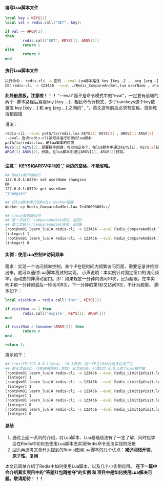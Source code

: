 #### 编写Lua脚本文件

```lua
local key = KEYS[1]
local val = redis.call("GET", key);

if val == ARGV[1]
then
        redis.call('SET', KEYS[1], ARGV[2])
        return 1
else
        return 0
end
```



#### 执行Lua脚本文件

```sh
执行命令： redis-cli -a 密码 --eval Lua脚本路径 key [key …] ,  arg [arg …] 
如：redis-cli -a 123456 --eval ./Redis_CompareAndSet.lua userName , zhangsan lisi 
```



**此处敲黑板，注意啦！！！**
"--eval"而不是命令模式中的"eval"，一定要有前端的两个-
脚本路径后紧跟key [key …]，相比命令行模式，少了numkeys这个key数量值
key [key …] 和 arg [arg …] 之间的“ , ”，英文逗号前后必须有空格，否则死活都报错



语法：

```sh
redis-cli --eval path/to/redis.lua KEYS[1] KEYS[2] , ARGV[1] ARGV[2] ...
--eval，告诉redis-cli读取并运行后面的lua脚本
path/to/redis.lua，是lua脚本的位置
KEYS[1] KEYS[2]，是要操作的键，可以指定多个，在lua脚本中通过KEYS[1], KEYS[2]获取
ARGV[1] ARGV[2]，参数，在lua脚本中通过ARGV[1], ARGV[2]获取。



```

**注意： KEYS和ARGV中间的 ',' 两边的空格，不能省略。**



```sh
## Redis客户端执行
127.0.0.1:6379> set userName zhangsan 
OK
127.0.0.1:6379> get userName
"zhangsan"

## 将lua脚本拷贝到Redis docker容器
docker cp Redis_CompareAndSet.lua 7ed26093003c:/

## linux服务器执行
## 第一次执行：compareAndSet成功，返回1
## 第二次执行：compareAndSet失败，返回0
[root@vm01 learn_lua]# redis-cli -a 123456 --eval Redis_CompareAndSet.lua userName , zhangsan lisi
(integer) 1
[root@vm01 learn_lua]# redis-cli -a 123456 --eval Redis_CompareAndSet.lua userName , zhangsan lisi
(integer) 0
```



#### 实例：使用Lua控制IP访问频率

需求：实现一个访问频率控制，某个IP在短时间内频繁访问页面，需要记录并检测出来，就可以通过Lua脚本高效的实现。
小声说明：本实例针对固定窗口的访问频率，而动态的非滑动窗口。即：如果规定一分钟内访问10次，记为超限。在本实例中前一分钟的最后一秒访问9次，下一分钟的第1秒又访问9次，不计为超限。
脚本如下：

```lua
local visitNum = redis.call('incr', KEYS[1])

if visitNum == 1 then
        redis.call('expire', KEYS[1], ARGV[1])
end

if visitNum > tonumber(ARGV[2]) then
        return 0
end

return 1;
```



演示如下：

```sh
## LimitIP:127.0.0.1为key， 10 3表示：同一IP在10秒内最多访问三次
## 前三次返回1，代表未被限制；第四、五次返回0，代表127.0.0.1这个ip已被拦截
[root@vm01 learn_lua]# redis-cli -a 123456 --eval Redis_LimitIpVisit.lua LimitIP:127.0.0.1 , 10 3
 (integer) 1
[root@vm01 learn_lua]# redis-cli -a 123456 --eval Redis_LimitIpVisit.lua LimitIP:127.0.0.1 , 10 3
 (integer) 1
[root@vm01 learn_lua]# redis-cli -a 123456 --eval Redis_LimitIpVisit.lua LimitIP:127.0.0.1 , 10 3
 (integer) 1
[root@vm01 learn_lua]# redis-cli -a 123456 --eval Redis_LimitIpVisit.lua LimitIP:127.0.0.1 , 10 3
 (integer) 0
[root@vm01 learn_lua]# redis-cli -a 123456 --eval Redis_LimitIpVisit.lua LimitIP:127.0.0.1 , 10 3
 (integer) 0
```



#### 总结

1. 通过上面一系列的介绍，对Lua脚本、Lua基础语法有了一定了解，同时也学会在Redis中如何去使用Lua脚本去实现Redis命令无法实现的场景
2. 回头再思考文章开头提到的Redis使用Lua脚本的几个优点：**减少网络开销、原子性、复用**

本文已简单介绍了Redis中如何使用Lua脚本，以及几个小实例应用。 **在下一篇中会介绍真实项目中的“答题红包雨抢夺”的实例 和 项目中是如何使用Lua解决问题。敬请期待！！！**
